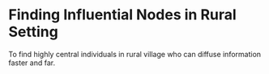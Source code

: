 # Finding Influential Nodes in Rural Setting
To find highly central individuals in rural village who can diffuse information faster and far.
